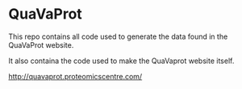 # QuaVaProt

This repo contains all code used to generate the data found in the QuaVaProt website.

It also containa the code used to make the QuaVaprot website itself. 

http://quavaprot.proteomicscentre.com/
